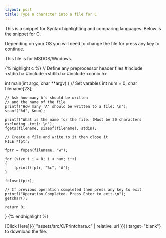 ```yaml
---
layout: post
title: Type n character into a file for C
---
```


This is a snippet for Syntax highlighting and comparing languages.
Below is the snippet for C.

Depending on your OS you will need to change the
file for press any key to continue.

This file is for MSDOS/Windows.

{% highlight c %}
// Define any preprocessor header files
#include <stdio.h>
#include <stdlib.h>
#include <conio.h>

int main(int argc, char **argv)
{
    // Set varables
    int num = 0;
    char filename[23];

    // Ask how many A's should be written
    // and the name of the file
    printf("How many 'A' should be written to a file: \n");
    scanf("%d", &num);

    printf("What is the name for the file: (Must be 20 characters excluding .txt): \n");
    fgets(filename, sizeof(filename), stdin);

    // Create a file and write to it then close it
    FILE *fptr;

    fptr = fopen(filename, "w");

    for (size_t i = 0; i < num; i++)
    {
        fprintf(fptr, "%c", 'A');
    }

    fclose(fptr);

    // If previous operation completed then press any key to exit
    printf("Operation Completed. Press Enter to exit.\n");
    getchar();

    return 0;
}
{% endhighlight %}

[Click Here]({{ "assets/src/C/Printchara.c" | relative_url }}){:target="blank"} to download the file.

